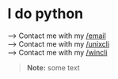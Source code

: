 <h1>I do python</h1>

--> Contact me with my [/email](http://mailto:dctachasing@gmail.com)<br>
--> Contact me with my [/unixcli](https://git.cmdcustom.repl.co/unix-cli-dl)<br>
--> Contact me with my [/wincli](https://git.cmdcustom.repl.co/win-cli-dl)
> **Note:** some text
> 
<!---
cmdcustom/cmdcustom is a ✨ special ✨ repository because its `README.md` (this file) appears on your GitHub profile.
You can click the Preview link to take a look at your changes.
--->
